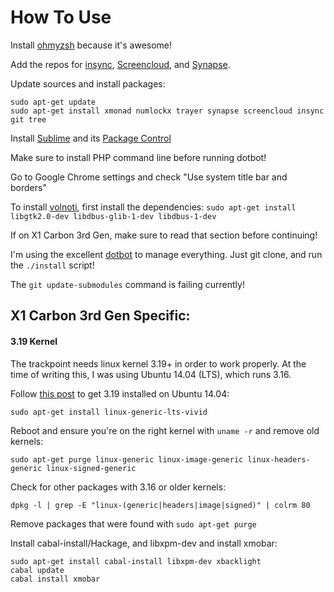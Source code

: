 How To Use
===========

Install [ohmyzsh](https://github.com/robbyrussell/oh-my-zsh) because it's
awesome!

Add the repos for
[insync](https://www.insynchq.com/downloads),
[Screencloud](https://screencloud.net/#download),
and [Synapse](https://launchpad.net/~synapse-core/+archive/ubuntu/testing).


Update sources and install packages:
```
sudo apt-get update
sudo apt-get install xmonad numlockx trayer synapse screencloud insync git tree
```

Install [Sublime](http://www.sublimetext.com/) and its [Package Control](https://packagecontrol.io/installation)

Make sure to install PHP command line before running dotbot!

Go to Google Chrome settings and check "Use system title bar and borders"

To install [volnoti](https://github.com/hcchu/volnoti#compilation-from-source-archive),
first install the dependencies: `sudo apt-get install libgtk2.0-dev libdbus-glib-1-dev libdbus-1-dev`

If on X1 Carbon 3rd Gen, make sure to read that section before continuing!

I'm using the excellent [dotbot](https://github.com/anishathalye/dotbot) to
manage everything. Just git clone, and run the `./install` script!

The `git update-submodules` command is failing currently!

## X1 Carbon 3rd Gen Specific:

#### 3.19 Kernel
The trackpoint needs linux kernel 3.19+ in order to work properly. At the time
of writing this, I was using Ubuntu 14.04 (LTS), which runs 3.16.

Follow [this post](http://askubuntu.com/questions/636221/ubuntu-14-04-with-3-19-kernel-wants-to-update-to-3-16)
to get 3.19 installed on Ubuntu 14.04:
```
sudo apt-get install linux-generic-lts-vivid
```

Reboot and ensure you're on the right kernel with `uname -r` and remove old kernels:
```
sudo apt-get purge linux-generic linux-image-generic linux-headers-generic linux-signed-generic
```

Check for other packages with 3.16 or older kernels:
```
dpkg -l | grep -E "linux-(generic|headers|image|signed)" | colrm 80
```

Remove packages that were found with `sudo apt-get purge`

Install cabal-install/Hackage, and libxpm-dev and install xmobar:
```
sudo apt-get install cabal-install libxpm-dev xbacklight
cabal update
cabal install xmobar
```